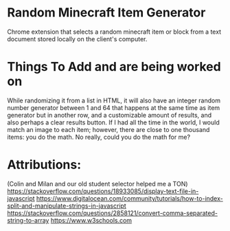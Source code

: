 # Random Minecraft Item Generator
Chrome extension that selects a random minecraft item or block from a text document stored locally on the client's computer. 

# Things To Add and are being worked on
While randomizing it from a list in HTML, it will also have an integer random number generator between 1 and 64 that happens at the same time as item generator but in another row, and a customizable amount of results, and also perhaps a clear results button. If I had all the time in the world, I would match an image to each item; however, there are close to one thousand items: you do the math. No really, could you do the math for me? 

# Attributions:
(Colin and Milan and our old student selector helped me a TON)
https://stackoverflow.com/questions/18933085/display-text-file-in-javascript
https://www.digitalocean.com/community/tutorials/how-to-index-split-and-manipulate-strings-in-javascript
https://stackoverflow.com/questions/2858121/convert-comma-separated-string-to-array
https://www.w3schools.com 
